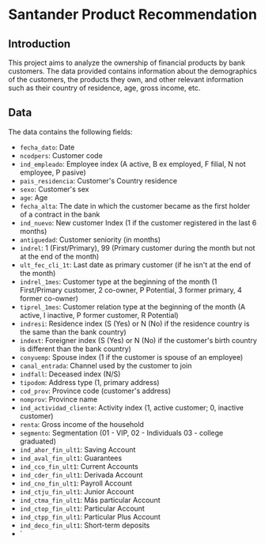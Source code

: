 # Santander Product Recommendation

## Introduction

This project aims to analyze the ownership of financial products by bank customers. The data provided contains information about the demographics of the customers, the products they own, and other relevant information such as their country of residence, age, gross income, etc.

## Data

The data contains the following fields:

- `fecha_dato`: Date
- `ncodpers`: Customer code
- `ind_empleado`: Employee index (A active, B ex employed, F filial, N not employee, P pasive)
- `pais_residencia`: Customer's Country residence
- `sexo`: Customer's sex
- `age`: Age
- `fecha_alta`: The date in which the customer became as the first holder of a contract in the bank
- `ind_nuevo`: New customer Index (1 if the customer registered in the last 6 months)
- `antiguedad`: Customer seniority (in months)
- `indrel`: 1 (First/Primary), 99 (Primary customer during the month but not at the end of the month)
- `ult_fec_cli_1t`: Last date as primary customer (if he isn't at the end of the month)
- `indrel_1mes`: Customer type at the beginning of the month (1 First/Primary customer, 2 co-owner, P Potential, 3 former primary, 4 former co-owner)
- `tiprel_1mes`: Customer relation type at the beginning of the month (A active, I inactive, P former customer, R Potential)
- `indresi`: Residence index (S (Yes) or N (No) if the residence country is the same than the bank country)
- `indext`: Foreigner index (S (Yes) or N (No) if the customer's birth country is different than the bank country)
- `conyuemp`: Spouse index (1 if the customer is spouse of an employee)
- `canal_entrada`: Channel used by the customer to join
- `indfall`: Deceased index (N/S)
- `tipodom`: Address type (1, primary address)
- `cod_prov`: Province code (customer's address)
- `nomprov`: Province name
- `ind_actividad_cliente`: Activity index (1, active customer; 0, inactive customer)
- `renta`: Gross income of the household
- `segmento`: Segmentation (01 - VIP, 02 - Individuals 03 - college graduated)
- `ind_ahor_fin_ult1`: Saving Account
- `ind_aval_fin_ult1`: Guarantees
- `ind_cco_fin_ult1`: Current Accounts
- `ind_cder_fin_ult1`: Derivada Account
- `ind_cno_fin_ult1`: Payroll Account
- `ind_ctju_fin_ult1`: Junior Account
- `ind_ctma_fin_ult1`: Más particular Account
- `ind_ctop_fin_ult1`: Particular Account
- `ind_ctpp_fin_ult1`: Particular Plus Account
- `ind_deco_fin_ult1`: Short-term deposits
- `
